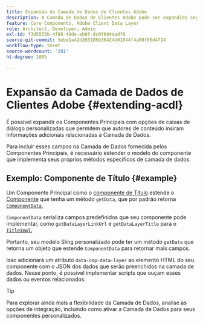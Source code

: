 ```yaml
---
title: Expansão da Camada de Dados de Clientes Adobe
description: A Camada de Dados de Clientes Adobe pode ser expandida seguindo alguns padrões básicos
feature: Core Components, Adobe Client Data Layer
role: Architect, Developer, Admin
exl-id: f3d5555b-4f08-49de-ab0f-dc0fb04aadf8
source-git-commit: 3ebe1a42d265185b36424b01844f4a00f05d4724
workflow-type: tm+mt
source-wordcount: '201'
ht-degree: 100%

---
```


# Expansão da Camada de Dados de Clientes Adobe {#extending-acdl}

É possível expandir os Componentes Principais com opções de caixas de diálogo personalizadas que permitem que autores de conteúdo insiram informações adicionais relacionadas à Camada de Dados.

Para incluir esses campos na Camada de Dados fornecida pelos Componentes Principais, é necessário estender o modelo do componente que implementa seus próprios métodos específicos de camada de dados.

## Exemplo: Componente de Título {#example}

Um Componente Principal como o [componente de Título](https://github.com/adobe/aem-core-wcm-components/blob/master/bundles/core/src/main/java/com/adobe/cq/wcm/core/components/models/Title.java) estende o [Componente](https://github.com/adobe/aem-core-wcm-components/blob/master/bundles/core/src/main/java/com/adobe/cq/wcm/core/components/models/Title.java) que tenha um método `getData`, que por padrão retorna [`ComponentData`.](https://github.com/adobe/aem-core-wcm-components/blob/master/bundles/core/src/main/java/com/adobe/cq/wcm/core/components/models/datalayer/ComponentData.java)

`ComponentData` serializa campos predefinidos que seu componente pode implementar, como `getDataLayerLinkUrl` e `getDataLayerTitle` para o [`TitleImpl`.](https://github.com/adobe/aem-core-wcm-components/blob/master/bundles/core/src/main/java/com/adobe/cq/wcm/core/components/internal/models/v1/TitleImpl.java)

Portanto, seu modelo Sling personalizado pode ter um método `getData` que retorna um objeto que estende `ComponentData` para retornar mais campos.

Isso adicionará um atributo `data-cmp-data-layer` ao elemento HTML do seu componente com o JSON dos dados que serão preenchidos na camada de dados. Nesse ponto, é possível implementar scripts que ouçam esses dados ou eventos relacionados.

>[!TIP]
>
>Para explorar ainda mais a flexibilidade da Camada de Dados, analise as opções de integração, incluindo como ativar a Camada de Dados para seus componentes personalizados.

